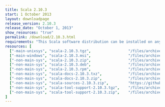 ```yaml
---
title: Scala 2.10.3
start: 1 October 2013
layout: downloadpage
release_version: 2.10.3
release_date: "October 1, 2013"
show_resources: "true"
permalink: /download/2.10.3.html
requirements: "This Scala software distribution can be installed on any Unix-like or Windows system. It requires the Java runtime version 1.6 or later, which can be downloaded <a href='http://www.java.com/'>here</a>."
resources: [
  ["-main-unixsys", "scala-2.10.3.tgz",                 "/files/archive/scala-2.10.3.tgz",                           "Max OS X, Unix, Cygwin",     "20 MB"],
  ["-main-windows", "scala-2.10.3.msi",                 "/files/archive/scala-2.10.3.msi",                           "Windows (msi installer)",    "60 MB"],
  ["-non-main-sys", "scala-2.10.3.zip",                 "/files/archive/scala-2.10.3.zip",                           "Windows",                    "29 MB"],
  ["-non-main-sys", "scala-2.10.3.deb",                 "/files/archive/scala-2.10.3.deb",                           "Debian",                    "25 MB"],
  ["-non-main-sys", "scala-2.10.3.rpm",                 "/files/archive/scala-2.10.3.rpm",                           "RPM package",               "25 MB"],
  ["-non-main-sys", "scala-docs-2.10.3.txz",            "/files/archive/scala-docs-2.10.3.txz",                      "API docs",                   "4 MB"],
  ["-non-main-sys", "scala-docs-2.10.3.zip",            "/files/archive/scala-docs-2.10.3.zip",                      "API docs",                   "33 MB"],
  ["-non-main-sys", "scala-sources-2.10.3.zip",         "https://github.com/scala/scala/archive/v2.10.3.tar.gz",     "sources",                    ""],
  ["-non-main-sys", "scala-tool-support-2.10.3.tgz",    "/files/archive/scala-tool-support-2.10.3.tgz",              "Scala Tool Support (tgz)",   "25 KB"],
  ["-non-main-sys", "scala-tool-support-2.10.3.zip",    "/files/archive/scala-tool-support-2.10.3.zip",              "Scala Tool Support (zip)",   "46 KB"]
]
---
```


